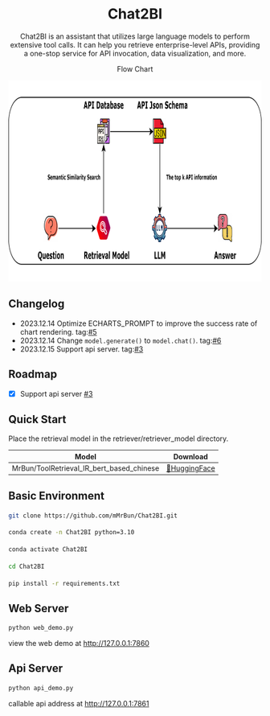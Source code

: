 <div align="center">
<h1>Chat2BI</h1>
Chat2BI is an assistant that utilizes large language models to perform extensive tool calls. It can help you retrieve enterprise-level APIs, providing a one-stop service for API invocation, data visualization, and more.

Flow Chart

[//]: # (![# Chat2BI]&#40;assets/flow_chart.png &#41;)
<img src="assets/flow_chart.png" alt="Flow Chart" width="1000" height="400">


</div>



## Changelog

- 2023.12.14 Optimize ECHARTS_PROMPT to improve the success rate of chart rendering. tag:[#5](https://github.com/mMrBun/Chat2BI/issues/5)
- 2023.12.14 Change `model.generate()` to `model.chat()`. tag:[#6](https://github.com/mMrBun/Chat2BI/issues/6)
- 2023.12.15 Support api server. tag:[#3](https://github.com/mMrBun/Chat2BI/issues/3)

## Roadmap
- [x] Support api server [#3](https://github.com/mMrBun/Chat2BI/issues/3)


## Quick Start

Place the retrieval model in the retriever/retriever_model directory.

|      Model       |                                                              Download                                                              |
|:----------------:|:----------------------------------------------------------------------------------------------------------------------------------:|
|   MrBun/ToolRetrieval_IR_bert_based_chinese    |                          [🤗HuggingFace](https://huggingface.co/MrBun/ToolRetrieval_IR_bert_based_chinese)                           |


## Basic Environment
```bash
git clone https://github.com/mMrBun/Chat2BI.git

conda create -n Chat2BI python=3.10

conda activate Chat2BI

cd Chat2BI

pip install -r requirements.txt
```

## Web Server

```bash
python web_demo.py
```
view the web demo at http://127.0.0.1:7860

## Api Server
```bash
python api_demo.py
```
callable api address at http://127.0.0.1:7861
